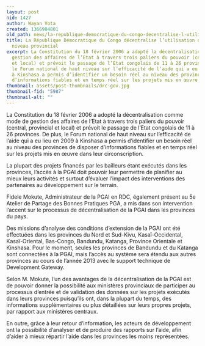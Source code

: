 ```yaml
---
layout: post
nid: 1427
author: Wayan Vota
created: 1366984801
old_path: news/la-republique-democratique-du-congo-decentralise-l-utilisation-de-la-pgai-au-niveau-provincial
title: La République Démocratique du Congo décentralise l’utilisation de la PGAI au
  niveau provincial
excerpt: La Constitution du 18 février 2006 a adopté la décentralisation comme mode de
  gestion des affaires de l’Etat à travers trois paliers du pouvoir (central, provincial
  et local) et prévoit le passage de l’Etat congolais de 11 à 26 provinces. De plus,
  le Forum national de haut niveau sur l’efficacité de l’aide qui a eu lieu en 2009
  à Kinshasa a permis d’identifier un besoin réel au niveau des provinces de disposer
  d’informations fiables et en temps réel sur les projets mis en œuvre dans leur circonscription.
thumbnail: assets/post-thumbnails/drc-gov.jpg
thumbnail-fid: "5987"
thumbnail-alt: ""
---
```


La Constitution du 18 février 2006 a adopté la décentralisation comme mode de gestion des affaires de l’Etat à travers trois paliers du pouvoir (central, provincial et local) et prévoit le passage de l’Etat congolais de 11 à 26 provinces. De plus, le Forum national de haut niveau sur l’efficacité de l’aide qui a eu lieu en 2009 à Kinshasa a permis d’identifier un besoin réel au niveau des provinces de disposer d’informations fiables et en temps réel sur les projets mis en œuvre dans leur circonscription.

La plupart des projets financés par les bailleurs étant exécutés dans les provinces, l’accès à la PGAI doit pouvoir leur permettre de planifier au mieux leurs activités et surtout d’évaluer l’impact des interventions des partenaires au développement sur le terrain.

Fidele Mokute, Administrateur de la PGAI en RDC, également présent au 5e Atelier de Partage des Bonnes Pratiques PGA, a mis dans son intervention l’accent sur le processus de décentralisation de la PGAI dans les provinces du pays.

Des missions d’analyse des conditions d’extension de la PGAI ont été effectuées dans les provinces du Nord et Sud-Kivu, Kasaï-Occidental, Kasaï-Oriental, Bas-Congo, Bandundu, Katanga, Province Orientale et Kinshasa. Pour le moment, seules les provinces de Bandundu et du Katanga sont connectées à la PGAI, mais l’accès au système sera étendu aux autres provinces au cours de l’année 2013 avec le support technique de Development Gateway.

Selon M. Mokute, l’un des avantages de la décentralisation de la PGAI est de pouvoir donner la possibilité aux ministères provinciaux de participer au processus d’entrée et de validation des données sur les projets exécutés dans leurs provinces puisqu’ils ont, dans la plupart du temps, des informations supplémentaires ou plus détaillées sur leurs propres projets, par rapport aux ministères centraux.

En outre, grâce à leur retour d’information, les acteurs de développement ont la possibilité d’analyser et de produire des rapports sur l’aide, afin d’aider à mieux répartir l’aide dans les provinces les moins représentées.
